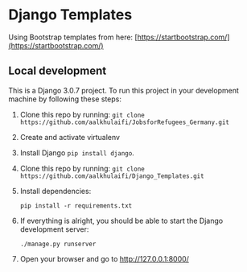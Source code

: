 # Django Templates
Using Bootstrap templates from here: [https://startbootstrap.com/](https://startbootstrap.com/)

## Local development

This is a Django 3.0.7 project. To run this project in your development machine by following these steps:
1.  Clone this repo by running:
`git clone https://github.com/aalkhulaifi/JobsforRefugees_Germany.git`
2. Create and activate virtualenv
3. Install Django `pip install django`.
4. Clone this repo by running:
`git clone https://github.com/aalkhulaifi/Django_Templates.git`

5. Install dependencies:

    `pip install -r requirements.txt`

7. If everything is alright, you should be able to start the Django development server:

    `./manage.py runserver`

8. Open your browser and go to http://127.0.0.1:8000/ 
